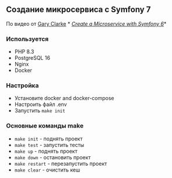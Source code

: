## Создание микросервиса с Symfony 7

По видео от [Gary Clarke](https://www.youtube.com/@GaryClarkeTech) *
*[Create a Microservice with Symfony 6](https://www.youtube.com/watch?v=pZv93AEJhS8)**

### Используется

- PHP 8.3
- PostgreSQL 16
- Nginx
- Docker

### Настройка

- Установите docker and docker-compose
- Настроить файл .env
- Запустить `make init`

### Основные команды make

- `make init` - поднять проект
- `make test` - запустить тесты
- `make up` - поднять проект
- `make down` - остановить проект
- `make restart` - перезапустить проект
- `make clear` - очистить кеш
